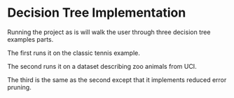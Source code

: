 # Decision Tree Implementation

Running the project as is will walk the user through three decision tree examples parts. 

The first runs it on the classic tennis example.

The second runs it on a dataset describing zoo animals from UCI.

The third is the same as the second except that it implements reduced error pruning.
